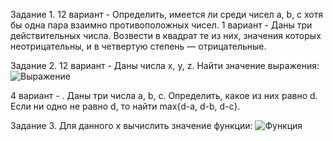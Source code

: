Задание 1. 12 вариант - Определить, имеется ли среди чисел a, b, c хотя бы одна пара взаимно противоположных чисел. 1 вариант - Даны три действительных числа. Возвести в квадрат те из них, значения которых
неотрицательны, и в четвертую степень — отрицательные.


Задание 2. 12 вариант - Даны числа x, y, z. Найти значение выражения: ![Выражение](https://i.ibb.co/F4fxT1c/Screenshot-10.png)

4 вариант - . Даны три числа а, b, с. Определить, какое из них равно d. Если ни одно не равно d, то найти
max{d-a, d-b, d-c}.


Задание 3. Для данного x вычислить значение функции: ![Функция](https://i.ibb.co/LkK7Grk/Screenshot-1.png)